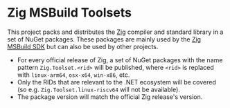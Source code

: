 # Zig MSBuild Toolsets

This project packs and distributes the [Zig](https://ziglang.org) compiler and
standard library in a set of NuGet packages. These packages are mainly used by
the [Zig MSBuild SDK](https://github.com/alexrp/zig-msbuild-sdk) but can also be
used by other projects.

* For every official release of Zig, a set of NuGet packages with the name pattern
  `Zig.Toolset.<rid>` will be published, where `<rid>` is replaced with
  `linux-arm64`, `osx-x64`, `win-x86`, etc.
* Only the RIDs that are relevant to the .NET ecosystem will be covered (so e.g.
  `Zig.Toolset.linux-riscv64` will not be available).
* The package version will match the official Zig release's version.
